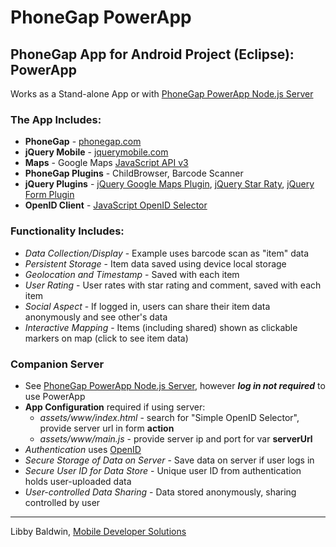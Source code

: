 # PhoneGap PowerApp

## PhoneGap App for Android Project (Eclipse): PowerApp
Works as a Stand-alone App or with [PhoneGap PowerApp Node.js Server](https://github.com/libbybaldwin/phonegap-powerapp-nodejs)

### The App Includes:

* **PhoneGap** - [phonegap.com](phonegap.com)
* **jQuery Mobile** - [jquerymobile.com](jquerymobile.com)
* **Maps** - Google Maps [JavaScript API v3](https://developers.google.com/maps/documentation/javascript/reference)
* **PhoneGap Plugins** - ChildBrowser, Barcode Scanner
* **jQuery Plugins** - [jQuery Google Maps Plugin](http://code.google.com/p/jquery-ui-map/),
[jQuery Star Raty](http://wbotelhos.com/raty/), [jQuery Form Plugin](http://jquery.malsup.com/form/)
* **OpenID Client** - [JavaScript OpenID Selector](http://code.google.com/p/openid-selector/)

### Functionality Includes:

* *Data Collection/Display* - Example uses barcode scan as "item" data
* *Persistent Storage* - Item data saved using device local storage
* *Geolocation and Timestamp* - Saved with each item
* *User Rating* - User rates with star rating and comment, saved with each item
* *Social Aspect* - If logged in, users can share their item data anonymously and see other's data
* *Interactive Mapping* - Items (including shared) shown as clickable markers on map (click to see item data)

### Companion Server

* See [PhoneGap PowerApp Node.js Server](https://github.com/libbybaldwin/phonegap-powerapp-nodejs), however *__log in not required__* to use PowerApp 
* **App Configuration** required if using server:
  * *assets/www/index.html* - search for "Simple OpenID Selector", provide server url in form **action**
  * *assets/www/main.js* - provide server ip and port for var **serverUrl**
* *Authentication* uses [OpenID](http://openid.net/)
* *Secure Storage of Data on Server* - Save data on server if user logs in
* *Secure User ID for Data Store* - Unique user ID from authentication holds user-uploaded data
* *User-controlled Data Sharing* - Data stored anonymously, sharing controlled by user

------

Libby Baldwin, [Mobile Developer Solutions](http://www.mobiledevelopersolutions.com)

